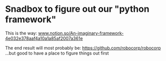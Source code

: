 # Snadbox to figure out our "python framework"

This is the way: www.notion.so/An-imaginary-framework-4e032e378aaf4a10a1a85af2007a361e

The end result will most probably be: https://github.com/robocorp/robocorp
...but good to have a place to figure things out first

